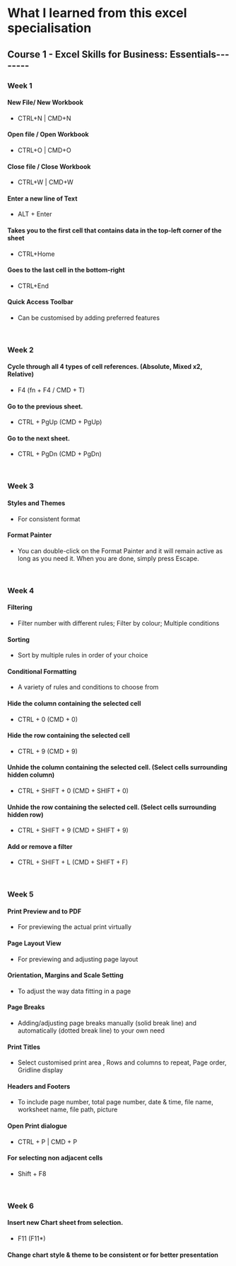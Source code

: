 # What I learned from this excel specialisation

## Course 1 - Excel Skills for Business: Essentials--------

### Week 1

#### New File/ New Workbook
- CTRL+N | CMD+N

#### Open file / Open Workbook
- CTRL+O | CMD+O

#### Close file / Close Workbook
- CTRL+W | CMD+W

#### Enter a new line of Text
- ALT + Enter

#### Takes you to the first cell that contains data in the top-left corner of the sheet
- CTRL+Home 

#### Goes to the last cell in the bottom-right
- CTRL+End

#### Quick Access Toolbar
- Can be customised by adding preferred features
<br />

### Week 2 
#### Cycle through all 4 types of cell references. (Absolute, Mixed x2, Relative)
- F4 (fn + F4 / CMD + T)  

#### Go to the previous sheet.
- CTRL + PgUp (CMD + PgUp) 

#### Go to the next sheet.
- CTRL + PgDn (CMD + PgDn)  
<br />

### Week 3
#### Styles and Themes
- For consistent format

#### Format Painter
- You can double-click on the Format Painter and it will remain active as long as you need it. When you are done, simply press Escape.
<br />

### Week 4
#### Filtering
- Filter number with different rules; Filter by colour; Multiple conditions

#### Sorting
- Sort by multiple rules in order of your choice

#### Conditional Formatting
- A variety of rules and conditions to choose from

#### Hide the column containing the selected cell
- CTRL + 0 (CMD + 0)

#### Hide the row containing the selected cell
- CTRL + 9 (CMD + 9)

#### Unhide the column containing the selected cell. (Select cells surrounding hidden column)
- CTRL + SHIFT + 0 (CMD + SHIFT + 0)

#### Unhide the row containing the selected cell. (Select cells surrounding hidden row)
- CTRL + SHIFT + 9 (CMD + SHIFT + 9)

#### Add or remove a filter
- CTRL + SHIFT + L (CMD + SHIFT + F) 
<br />

### Week 5
#### Print Preview and to PDF
- For previewing the actual print virtually

#### Page Layout View
- For previewing and adjusting page layout

#### Orientation, Margins and Scale Setting
- To adjust the way data fitting in a page

#### Page Breaks
- Adding/adjusting page breaks manually (solid break line) and automatically (dotted break line) to your own need

#### Print Titles
- Select customised print area , Rows and columns to repeat, Page order, Gridline display

#### Headers and Footers
- To include page number, total page number, date & time, file name, worksheet name, file path, picture

#### Open Print dialogue
- CTRL + P | CMD + P

#### For selecting non adjacent cells
- Shift + F8
<br />

### Week 6 
#### Insert new Chart sheet from selection.
- F11 (F11*)

#### Change chart style & theme to be consistent or for better presentation
